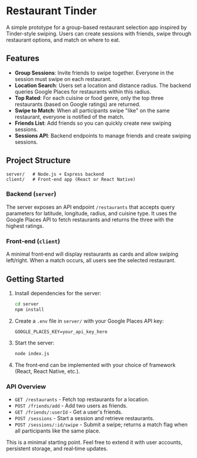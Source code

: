 # Restaurant Tinder

A simple prototype for a group-based restaurant selection app inspired by Tinder-style swiping. Users can create sessions with friends, swipe through restaurant options, and match on where to eat.

## Features

- **Group Sessions**: Invite friends to swipe together. Everyone in the session must swipe on each restaurant.
- **Location Search**: Users set a location and distance radius. The backend queries Google Places for restaurants within this radius.
- **Top Rated**: For each cuisine or food genre, only the top three restaurants (based on Google ratings) are returned.
- **Swipe to Match**: When all participants swipe "like" on the same restaurant, everyone is notified of the match.
- **Friends List**: Add friends so you can quickly create new swiping sessions.
- **Sessions API**: Backend endpoints to manage friends and create swiping sessions.

## Project Structure

```
server/   # Node.js + Express backend
client/   # Front‑end app (React or React Native)
```

### Backend (`server`)

The server exposes an API endpoint `/restaurants` that accepts query parameters for latitude, longitude, radius, and cuisine type. It uses the Google Places API to fetch restaurants and returns the three with the highest ratings.

### Front‑end (`client`)

A minimal front‑end will display restaurants as cards and allow swiping left/right. When a match occurs, all users see the selected restaurant.

## Getting Started

1. Install dependencies for the server:
   ```bash
   cd server
   npm install
   ```
2. Create a `.env` file in `server/` with your Google Places API key:
   ```
   GOOGLE_PLACES_KEY=your_api_key_here
   ```
3. Start the server:
   ```bash
   node index.js
   ```
4. The front‑end can be implemented with your choice of framework (React, React Native, etc.).

### API Overview

- `GET /restaurants` - Fetch top restaurants for a location.
- `POST /friends/add` - Add two users as friends.
- `GET /friends/:userId` - Get a user's friends.
- `POST /sessions` - Start a session and retrieve restaurants.
- `POST /sessions/:id/swipe` - Submit a swipe; returns a match flag when all participants like the same place.

This is a minimal starting point. Feel free to extend it with user accounts, persistent storage, and real‑time updates.

